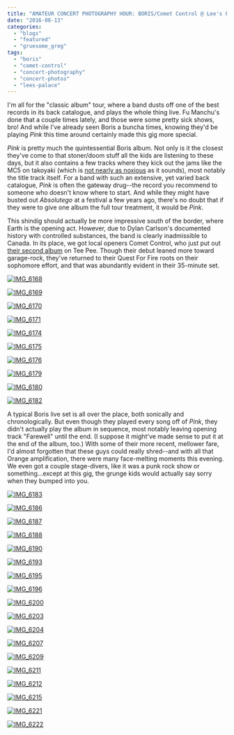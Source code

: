 ```yaml
---
title: "AMATEUR CONCERT PHOTOGRAPHY HOUR: BORIS/Comet Control @ Lee's Palace, August 11, 2016"
date: "2016-08-13"
categories: 
  - "blogs"
  - "featured"
  - "gruesome_greg"
tags: 
  - "boris"
  - "comet-control"
  - "concert-photography"
  - "concert-photos"
  - "lees-palace"
---
```


I'm all for the "classic album" tour, where a band dusts off one of the best records in its back catalogue, and plays the whole thing live. Fu Manchu's done that a couple times lately, and those were some pretty sick shows, bro! And while I've already seen Boris a buncha times, knowing they'd be playing _Pink_ this time around certainly made this gig more special.

_Pink_ is pretty much the quintessential Boris album. Not only is it the closest they've come to that stoner/doom stuff all the kids are listening to these days, but it also contains a few tracks where they kick out the jams like the MC5 on takoyaki (which is [not nearly as noxious](https://gruesomechews.com/2016/08/12/holy-octopus-balls-batman/) as it sounds), most notably the title track itself. For a band with such an extensive, yet varied back catalogue, _Pink_ is often the gateway drug--the record you recommend to someone who doesn't know where to start. And while they might have busted out _Absolutego_ at a festival a few years ago, there's no doubt that if they were to give one album the full tour treatment, it would be _Pink_.

This shindig should actually be more impressive south of the border, where Earth is the opening act. However, due to Dylan Carlson's documented history with controlled substances, the band is clearly inadmissible to Canada. In its place, we got local openers Comet Control, who just put out [their second album](https://hellbound.ca/2016/06/comet-control-center-maze/) on Tee Pee. Though their debut leaned more toward garage-rock, they've returned to their Quest For Fire roots on their sophomore effort, and that was abundantly evident in their 35-minute set.

[![IMG_6168](https://hellbound.ca/wp-content/uploads/2016/08/IMG_6168-1024x768.jpg)](https://hellbound.ca/wp-content/uploads/2016/08/IMG_6168.jpg)

[![IMG_6169](https://hellbound.ca/wp-content/uploads/2016/08/IMG_6169-1024x768.jpg)](https://hellbound.ca/wp-content/uploads/2016/08/IMG_6169.jpg)

[![IMG_6170](https://hellbound.ca/wp-content/uploads/2016/08/IMG_6170-1024x768.jpg)](https://hellbound.ca/wp-content/uploads/2016/08/IMG_6170.jpg)

[![IMG_6171](https://hellbound.ca/wp-content/uploads/2016/08/IMG_6171-1024x768.jpg)](https://hellbound.ca/wp-content/uploads/2016/08/IMG_6171.jpg)

[![IMG_6174](https://hellbound.ca/wp-content/uploads/2016/08/IMG_6174.jpg)](https://hellbound.ca/wp-content/uploads/2016/08/IMG_6174.jpg)

[![IMG_6175](https://hellbound.ca/wp-content/uploads/2016/08/IMG_6175.jpg)](https://hellbound.ca/wp-content/uploads/2016/08/IMG_6175.jpg)

[![IMG_6176](https://hellbound.ca/wp-content/uploads/2016/08/IMG_6176.jpg)](https://hellbound.ca/wp-content/uploads/2016/08/IMG_6176.jpg)

[![IMG_6179](https://hellbound.ca/wp-content/uploads/2016/08/IMG_6179-1024x768.jpg)](https://hellbound.ca/wp-content/uploads/2016/08/IMG_6179.jpg)

[![IMG_6180](https://hellbound.ca/wp-content/uploads/2016/08/IMG_6180-1024x768.jpg)](https://hellbound.ca/wp-content/uploads/2016/08/IMG_6180.jpg)

[![IMG_6182](https://hellbound.ca/wp-content/uploads/2016/08/IMG_6182-1024x768.jpg)](https://hellbound.ca/wp-content/uploads/2016/08/IMG_6182.jpg)

A typical Boris live set is all over the place, both sonically and chronologically. But even though they played every song off of _Pink_, they didn't actually play the album in sequence, most notably leaving opening track "Farewell" until the end. (I suppose it might've made sense to put it at the end of the album, too.) With some of their more recent, mellower fare, I'd almost forgotten that these guys could really shred--and with all that Orange amplification, there were many face-melting moments this evening. We even got a couple stage-divers, like it was a punk rock show or something...except at this gig, the grunge kids would actually say sorry when they bumped into you.

[![IMG_6183](https://hellbound.ca/wp-content/uploads/2016/08/IMG_6183-1024x768.jpg)](https://hellbound.ca/wp-content/uploads/2016/08/IMG_6183.jpg)

[![IMG_6186](https://hellbound.ca/wp-content/uploads/2016/08/IMG_6186.jpg)](https://hellbound.ca/wp-content/uploads/2016/08/IMG_6186.jpg)

[![IMG_6187](https://hellbound.ca/wp-content/uploads/2016/08/IMG_6187.jpg)](https://hellbound.ca/wp-content/uploads/2016/08/IMG_6187.jpg)

[![IMG_6188](https://hellbound.ca/wp-content/uploads/2016/08/IMG_6188.jpg)](https://hellbound.ca/wp-content/uploads/2016/08/IMG_6188.jpg)

[![IMG_6190](https://hellbound.ca/wp-content/uploads/2016/08/IMG_6190.jpg)](https://hellbound.ca/wp-content/uploads/2016/08/IMG_6190.jpg)

[![IMG_6193](https://hellbound.ca/wp-content/uploads/2016/08/IMG_6193-1024x768.jpg)](https://hellbound.ca/wp-content/uploads/2016/08/IMG_6193.jpg)

[![IMG_6195](https://hellbound.ca/wp-content/uploads/2016/08/IMG_6195.jpg)](https://hellbound.ca/wp-content/uploads/2016/08/IMG_6195.jpg)

[![IMG_6196](https://hellbound.ca/wp-content/uploads/2016/08/IMG_6196.jpg)](https://hellbound.ca/wp-content/uploads/2016/08/IMG_6196.jpg)

[![IMG_6200](https://hellbound.ca/wp-content/uploads/2016/08/IMG_6200-1024x768.jpg)](https://hellbound.ca/wp-content/uploads/2016/08/IMG_6200.jpg)

[![IMG_6203](https://hellbound.ca/wp-content/uploads/2016/08/IMG_6203-1024x768.jpg)](https://hellbound.ca/wp-content/uploads/2016/08/IMG_6203.jpg)

[![IMG_6204](https://hellbound.ca/wp-content/uploads/2016/08/IMG_6204-1024x768.jpg)](https://hellbound.ca/wp-content/uploads/2016/08/IMG_6204.jpg)

[![IMG_6207](https://hellbound.ca/wp-content/uploads/2016/08/IMG_6207.jpg)](https://hellbound.ca/wp-content/uploads/2016/08/IMG_6207.jpg)

[![IMG_6209](https://hellbound.ca/wp-content/uploads/2016/08/IMG_6209-1024x768.jpg)](https://hellbound.ca/wp-content/uploads/2016/08/IMG_6209.jpg)

[![IMG_6211](https://hellbound.ca/wp-content/uploads/2016/08/IMG_6211.jpg)](https://hellbound.ca/wp-content/uploads/2016/08/IMG_6211.jpg)

[![IMG_6212](https://hellbound.ca/wp-content/uploads/2016/08/IMG_6212.jpg)](https://hellbound.ca/wp-content/uploads/2016/08/IMG_6212.jpg)

[![IMG_6215](https://hellbound.ca/wp-content/uploads/2016/08/IMG_6215-1024x768.jpg)](https://hellbound.ca/wp-content/uploads/2016/08/IMG_6215.jpg)

[![IMG_6221](https://hellbound.ca/wp-content/uploads/2016/08/IMG_6221-1024x768.jpg)](https://hellbound.ca/wp-content/uploads/2016/08/IMG_6221.jpg)

[![IMG_6222](https://hellbound.ca/wp-content/uploads/2016/08/IMG_6222-1024x768.jpg)](https://hellbound.ca/wp-content/uploads/2016/08/IMG_6222.jpg)

